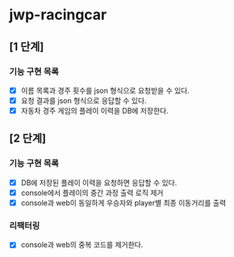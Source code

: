 # jwp-racingcar

## [1 단계]

### 기능 구현 목록

- [x] 이름 목록과 경주 횟수를 json 형식으로 요청받을 수 있다.
- [x] 요청 결과를 json 형식으로 응답할 수 있다.
- [x] 자동차 경주 게임의 플레이 이력을 DB에 저장한다.

## [2 단계]

### 기능 구현 목록

- [x] DB에 저장된 플레이 이력을 요청하면 응답할 수 있다.
- [x] console에서 플레이의 중간 과정 출력 로직 제거
- [x] console과 web이 동일하게 우승자와 player별 최종 이동거리를 출력

### 리팩터링
- [x] console과 web의 중복 코드를 제거한다. 